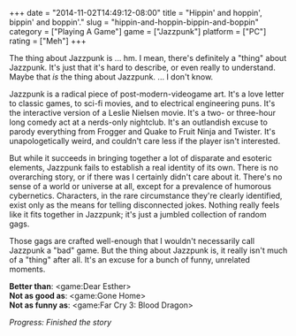 +++
date = "2014-11-02T14:49:12-08:00"
title = "Hippin' and hoppin', bippin' and boppin'."
slug = "hippin-and-hoppin-bippin-and-boppin"
category = ["Playing A Game"]
game = ["Jazzpunk"]
platform = ["PC"]
rating = ["Meh"]
+++

The thing about Jazzpunk is ... hm.  I mean, there's definitely a "thing" about Jazzpunk.  It's just that it's hard to describe, or even really to understand.  Maybe that <i>is</i> the thing about Jazzpunk.  ... I don't know.

Jazzpunk is a radical piece of post-modern-videogame art.  It's a love letter to classic games, to sci-fi movies, and to electrical engineering puns.  It's the interactive version of a Leslie Nielsen movie.  It's a two- or three-hour long comedy act at a nerds-only nightclub.  It's an outlandish excuse to parody everything from Frogger and Quake to Fruit Ninja and Twister.  It's unapologetically weird, and couldn't care less if the player isn't interested.

But while it succeeds in bringing together a lot of disparate and esoteric elements, Jazzpunk fails to establish a real identity of its own.  There is no overarching story, or if there was I certainly didn't care about it.  There's no sense of a world or universe at all, except for a prevalence of humorous cybernetics.  Characters, in the rare circumstance they're clearly identified, exist only as the means for telling disconnected jokes.  Nothing really feels like it fits together in Jazzpunk; it's just a jumbled collection of random gags.

Those gags are crafted well-enough that I wouldn't necessarily call Jazzpunk a "bad" game.  But the thing about Jazzpunk is, it really isn't much of a "thing" after all.  It's an excuse for a bunch of funny, unrelated moments.

<b>Better than</b>: <game:Dear Esther>  
<b>Not as good as</b>: <game:Gone Home>  
<b>Not as funny as</b>: <game:Far Cry 3: Blood Dragon>

<i>Progress: Finished the story</i>